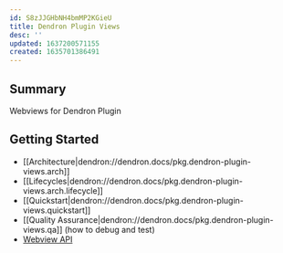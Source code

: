 ```yaml
---
id: S8zJJGHbNH4bmMP2KGieU
title: Dendron Plugin Views
desc: ''
updated: 1637200571155
created: 1635701386491
---
```


## Summary

Webviews for Dendron Plugin

## Getting Started

- [[Architecture|dendron://dendron.docs/pkg.dendron-plugin-views.arch]]
- [[Lifecycles|dendron://dendron.docs/pkg.dendron-plugin-views.arch.lifecycle]]
- [[Quickstart|dendron://dendron.docs/pkg.dendron-plugin-views.quickstart]]
- [[Quality Assurance|dendron://dendron.docs/pkg.dendron-plugin-views.qa]] (how to debug and test)
- [Webview API](https://code.visualstudio.com/api/extension-guides/webview)